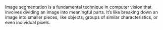 Image segmentation is a fundamental technique in computer vision that involves dividing an image into meaningful parts. It’s like breaking down an image into smaller pieces, like objects, groups of similar characteristics, or even individual pixels.
